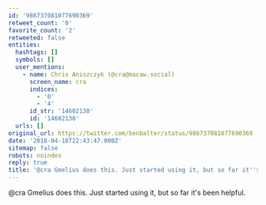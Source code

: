 ```yaml
---
id: '986737081077690369'
retweet_count: '0'
favorite_count: '2'
retweeted: false
entities:
  hashtags: []
  symbols: []
  user_mentions:
    - name: Chris Aniszczyk (@cra@macaw.social)
      screen_name: cra
      indices:
        - '0'
        - '4'
      id_str: '14602130'
      id: '14602130'
  urls: []
original_url: https://twitter.com/benbalter/status/986737081077690369
date: '2018-04-18T22:43:47.000Z'
sitemap: false
robots: noindex
reply: true
title: '@cra Gmelius does this. Just started using it, but so far it''s been helpful.'
---
```


@cra Gmelius does this. Just started using it, but so far it's been helpful.